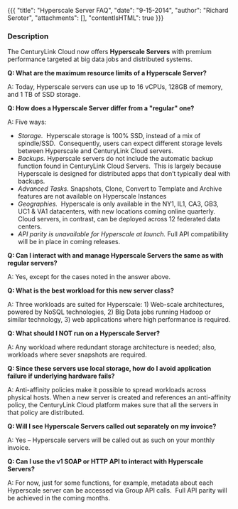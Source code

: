 {{{
  "title": "Hyperscale Server FAQ",
  "date": "9-15-2014",
  "author": "Richard Seroter",
  "attachments": [],
  "contentIsHTML": true
}}}

<h3><strong>Description</strong></h3>
<p>The CenturyLink Cloud now offers&nbsp;<strong>Hyperscale Servers</strong> with premium performance targeted at big data jobs and distributed systems.</p>

<p><strong>Q: What are the maximum resource limits of a Hyperscale Server?</strong>
</p>
<p>A: Today, Hyperscale servers can use up to 16 vCPUs, 128GB of memory, and 1 TB of SSD storage.</p>

<p><strong>Q: How does a Hyperscale Server differ from a "regular" one?</strong>
</p>
<p>A: Five ways:</p>
<ul>
  <li><em>Storage.</em>&nbsp; Hyperscale storage is 100% SSD, instead of a mix of spindle/SSD.&nbsp; Consequently, users can expect different storage levels between Hyperscale and CenturyLink Cloud servers.</li>
  <li><em>Backups.</em> Hyperscale servers do not include the automatic backup function found in CenturyLink Cloud Servers.&nbsp; This is largely because Hyperscale is designed for distributed apps that don’t typically deal with backups.</li>
  <li><em>Advanced Tasks. </em>Snapshots, Clone, Convert to Template and Archive features are not available on Hyperscale Instances</li>
  <li><em>Geographies.</em>&nbsp; Hyperscale is only available in the NY1, IL1, CA3, GB3, UC1 &amp; VA1 datacenters, with new locations coming online quarterly.&nbsp; Cloud servers, in contrast, can be deployed across 12 federated data centers.&nbsp;</li>
  <li><em>API parity is unavailable for Hyperscale at launch. </em>Full API compatibility will be in place in coming releases.</li>
</ul>

<p><strong>Q: Can I interact with and manage Hyperscale Servers the same as with regular servers?</strong>
</p>
<p>A: Yes, except for the cases noted in the answer above.</p>

<p><strong>Q: What is the best workload for this new server class?</strong>
</p>
<p>A: Three workloads are suited for Hyperscale: 1) Web-scale architectures, powered by NoSQL technologies, 2) Big Data jobs running Hadoop or similar technology, 3) web applications where high performance is required.</p>

<p><strong>Q: What should I NOT run on a Hyperscale Server?</strong>
</p>
<p>A: Any workload where redundant storage architecture is needed; also, workloads where sever snapshots are required.</p>

<p><strong>Q: Since these servers use local storage, how do I avoid application failure if underlying hardware fails?</strong>
</p>
<p>A: Anti-affinity policies make it possible to spread workloads across physical hosts. When a new server is created and references an anti-affinity policy, the CenturyLink Cloud platform makes sure that all the servers in that policy are distributed. </p>

<p><strong>Q: Will I see Hyperscale Servers called out separately on my invoice?</strong>
</p>
<p>A: Yes – Hyperscale servers will be called out as such on your monthly invoice.</p>

<p><strong>Q: Can I use the v1 SOAP or HTTP API to interact with Hyperscale Servers?</strong>
</p>
<p>A: For now, just for some functions, for example, metadata about each Hyperscale server can be accessed via Group API calls.&nbsp; Full API parity will be achieved in the coming months.</p>